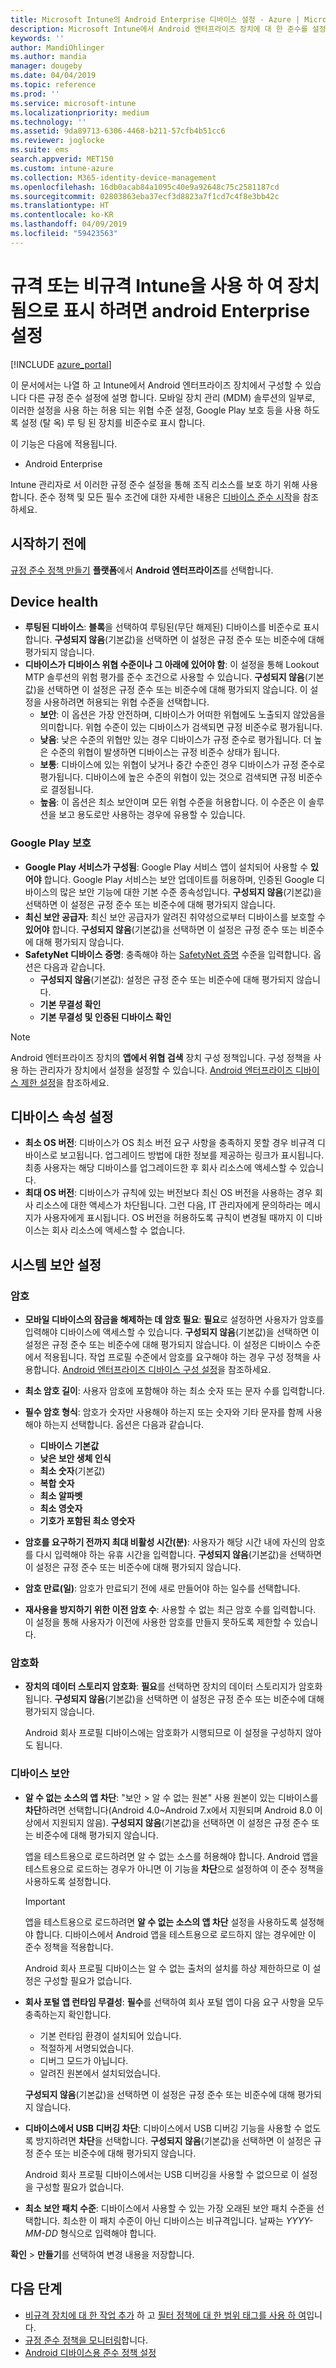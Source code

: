 ```yaml
---
title: Microsoft Intune의 Android Enterprise 디바이스 설정 - Azure | Microsoft Docs
description: Microsoft Intune에서 Android 엔터프라이즈 장치에 대 한 준수를 설정 하는 경우 사용할 수는 모든 설정의 목록을 참조 하세요. 암호 규칙을 설정, 최소 또는 최대 운영 체제 버전을 선택, 특정 앱을 제한, 재사용, 암호 등을 방지 합니다.
keywords: ''
author: MandiOhlinger
ms.author: mandia
manager: dougeby
ms.date: 04/04/2019
ms.topic: reference
ms.prod: ''
ms.service: microsoft-intune
ms.localizationpriority: medium
ms.technology: ''
ms.assetid: 9da89713-6306-4468-b211-57cfb4b51cc6
ms.reviewer: joglocke
ms.suite: ems
search.appverid: MET150
ms.custom: intune-azure
ms.collection: M365-identity-device-management
ms.openlocfilehash: 16db0acab84a1095c40e9a92648c75c2581187cd
ms.sourcegitcommit: 02803863eba37ecf3d8823a7f1cd7c4f8e3bb42c
ms.translationtype: HT
ms.contentlocale: ko-KR
ms.lasthandoff: 04/09/2019
ms.locfileid: "59423563"
---
```

# <a name="android-enterprise-settings-to-mark-devices-as-compliant-or-not-compliant-using-intune"></a>규격 또는 비규격 Intune을 사용 하 여 장치 됨으로 표시 하려면 android Enterprise 설정

[!INCLUDE [azure_portal](./includes/azure_portal.md)]

이 문서에서는 나열 하 고 Intune에서 Android 엔터프라이즈 장치에서 구성할 수 있습니다 다른 규정 준수 설정에 설명 합니다. 모바일 장치 관리 (MDM) 솔루션의 일부로, 이러한 설정을 사용 하는 허용 되는 위협 수준 설정, Google Play 보호 등을 사용 하도록 설정 (탈 옥) 루 팅 된 장치를 비준수로 표시 합니다.

이 기능은 다음에 적용됩니다.

- Android Enterprise

Intune 관리자로 서 이러한 규정 준수 설정을 통해 조직 리소스를 보호 하기 위해 사용 합니다. 준수 정책 및 모든 필수 조건에 대한 자세한 내용은 [디바이스 준수 시작](device-compliance-get-started.md)을 참조하세요.

## <a name="before-you-begin"></a>시작하기 전에

[규정 준수 정책 만들기](create-compliance-policy.md#create-the-policy) **플랫폼**에서 **Android 엔터프라이즈**를 선택합니다.

## <a name="device-health"></a>Device health

- **루팅된 디바이스**: **블록**을 선택하여 루팅된(무단 해제된) 디바이스를 비준수로 표시합니다. **구성되지 않음**(기본값)을 선택하면 이 설정은 규정 준수 또는 비준수에 대해 평가되지 않습니다.
- **디바이스가 디바이스 위협 수준이나 그 아래에 있어야 함**: 이 설정을 통해 Lookout MTP 솔루션의 위험 평가를 준수 조건으로 사용할 수 있습니다. **구성되지 않음**(기본값)을 선택하면 이 설정은 규정 준수 또는 비준수에 대해 평가되지 않습니다. 이 설정을 사용하려면 허용되는 위협 수준을 선택합니다.
  - **보안**: 이 옵션은 가장 안전하며, 디바이스가 어떠한 위협에도 노출되지 않았음을 의미합니다. 위협 수준이 있는 디바이스가 검색되면 규정 비준수로 평가됩니다.
  - **낮음**: 낮은 수준의 위협만 있는 경우 디바이스가 규정 준수로 평가됩니다. 더 높은 수준의 위협이 발생하면 디바이스는 규정 비준수 상태가 됩니다.
  - **보통**: 디바이스에 있는 위협이 낮거나 중간 수준인 경우 디바이스가 규정 준수로 평가됩니다. 디바이스에 높은 수준의 위협이 있는 것으로 검색되면 규정 비준수로 결정됩니다.
  - **높음**: 이 옵션은 최소 보안이며 모든 위협 수준을 허용합니다. 이 수준은 이 솔루션을 보고 용도로만 사용하는 경우에 유용할 수 있습니다.

### <a name="google-play-protect"></a>Google Play 보호

- **Google Play 서비스가 구성됨**: Google Play 서비스 앱이 설치되어 사용할 수 **있어야** 합니다. Google Play 서비스는 보안 업데이트를 허용하며, 인증된 Google 디바이스의 많은 보안 기능에 대한 기본 수준 종속성입니다. **구성되지 않음**(기본값)을 선택하면 이 설정은 규정 준수 또는 비준수에 대해 평가되지 않습니다.
- **최신 보안 공급자**: 최신 보안 공급자가 알려진 취약성으로부터 디바이스를 보호할 수 **있어야** 합니다. **구성되지 않음**(기본값)을 선택하면 이 설정은 규정 준수 또는 비준수에 대해 평가되지 않습니다.
- **SafetyNet 디바이스 증명**: 충족해야 하는 [SafetyNet 증명](https://developer.android.com/training/safetynet/attestation.html) 수준을 입력합니다. 옵션은 다음과 같습니다.
  - **구성되지 않음**(기본값): 설정은 규정 준수 또는 비준수에 대해 평가되지 않습니다.
  - **기본 무결성 확인**
  - **기본 무결성 및 인증된 디바이스 확인**

> [!NOTE]
> Android 엔터프라이즈 장치의 **앱에서 위협 검색** 장치 구성 정책입니다. 구성 정책을 사용 하는 관리자가 장치에서 설정을 설정할 수 있습니다. [Android 엔터프라이즈 디바이스 제한 설정](device-restrictions-android-for-work.md)을 참조하세요.

## <a name="device-properties-settings"></a>디바이스 속성 설정

- **최소 OS 버전**: 디바이스가 OS 최소 버전 요구 사항을 충족하지 못할 경우 비규격 디바이스로 보고됩니다. 업그레이드 방법에 대한 정보를 제공하는 링크가 표시됩니다. 최종 사용자는 해당 디바이스를 업그레이드한 후 회사 리소스에 액세스할 수 있습니다.
- **최대 OS 버전**: 디바이스가 규칙에 있는 버전보다 최신 OS 버전을 사용하는 경우 회사 리소스에 대한 액세스가 차단됩니다. 그런 다음, IT 관리자에게 문의하라는 메시지가 사용자에게 표시됩니다. OS 버전을 허용하도록 규칙이 변경될 때까지 이 디바이스는 회사 리소스에 액세스할 수 없습니다.

## <a name="system-security-settings"></a>시스템 보안 설정

### <a name="password"></a>암호

- **모바일 디바이스의 잠금을 해제하는 데 암호 필요**: **필요**로 설정하면 사용자가 암호를 입력해야 디바이스에 액세스할 수 있습니다. **구성되지 않음**(기본값)을 선택하면 이 설정은 규정 준수 또는 비준수에 대해 평가되지 않습니다. 이 설정은 디바이스 수준에서 적용됩니다. 작업 프로필 수준에서 암호를 요구해야 하는 경우 구성 정책을 사용합니다. [Android 엔터프라이즈 디바이스 구성 설정](device-restrictions-android-for-work.md)을 참조하세요.
- **최소 암호 길이**: 사용자 암호에 포함해야 하는 최소 숫자 또는 문자 수를 입력합니다.
- **필수 암호 형식**: 암호가 숫자만 사용해야 하는지 또는 숫자와 기타 문자를 함께 사용해야 하는지 선택합니다. 옵션은 다음과 같습니다.
  - **디바이스 기본값**
  - **낮은 보안 생체 인식**
  - **최소 숫자**(기본값)
  - **복합 숫자**
  - **최소 알파벳**
  - **최소 영숫자**
  - **기호가 포함된 최소 영숫자**

- **암호를 요구하기 전까지 최대 비활성 시간(분)**: 사용자가 해당 시간 내에 자신의 암호를 다시 입력해야 하는 유휴 시간을 입력합니다. **구성되지 않음**(기본값)을 선택하면 이 설정은 규정 준수 또는 비준수에 대해 평가되지 않습니다.
- **암호 만료(일)**: 암호가 만료되기 전에 새로 만들어야 하는 일수를 선택합니다.
- **재사용을 방지하기 위한 이전 암호 수**: 사용할 수 없는 최근 암호 수를 입력합니다. 이 설정을 통해 사용자가 이전에 사용한 암호를 만들지 못하도록 제한할 수 있습니다.

### <a name="encryption"></a>암호화

- **장치의 데이터 스토리지 암호화**: **필요**를 선택하면 장치의 데이터 스토리지가 암호화됩니다. **구성되지 않음**(기본값)을 선택하면 이 설정은 규정 준수 또는 비준수에 대해 평가되지 않습니다. 

  Android 회사 프로필 디바이스에는 암호화가 시행되므로 이 설정을 구성하지 않아도 됩니다.

### <a name="device-security"></a>디바이스 보안

- **알 수 없는 소스의 앱 차단**: "보안 &gt; 알 수 없는 원본" 사용 원본이 있는 디바이스를 **차단**하려면 선택합니다(Android 4.0~Android 7.x에서 지원되며 Android 8.0 이상에서 지원되지 않음). **구성되지 않음**(기본값)을 선택하면 이 설정은 규정 준수 또는 비준수에 대해 평가되지 않습니다.

  앱을 테스트용으로 로드하려면 알 수 없는 소스를 허용해야 합니다. Android 앱을 테스트용으로 로드하는 경우가 아니면 이 기능을 **차단**으로 설정하여 이 준수 정책을 사용하도록 설정합니다. 

  > [!IMPORTANT]
  > 앱을 테스트용으로 로드하려면 **알 수 없는 소스의 앱 차단** 설정을 사용하도록 설정해야 합니다. 디바이스에서 Android 앱을 테스트용으로 로드하지 않는 경우에만 이 준수 정책을 적용합니다.

  Android 회사 프로필 디바이스는 알 수 없는 출처의 설치를 하상 제한하므로 이 설정은 구성할 필요가 없습니다.

- **회사 포털 앱 런타임 무결성**: **필수**를 선택하여 회사 포털 앱이 다음 요구 사항을 모두 충족하는지 확인합니다.

  - 기본 런타임 환경이 설치되어 있습니다.
  - 적절하게 서명되었습니다.
  - 디버그 모드가 아닙니다.
  - 알려진 원본에서 설치되었습니다.

  **구성되지 않음**(기본값)을 선택하면 이 설정은 규정 준수 또는 비준수에 대해 평가되지 않습니다.

- **디바이스에서 USB 디버깅 차단**: 디바이스에서 USB 디버깅 기능을 사용할 수 없도록 방지하려면 **차단**을 선택합니다. **구성되지 않음**(기본값)을 선택하면 이 설정은 규정 준수 또는 비준수에 대해 평가되지 않습니다.

  Android 회사 프로필 디바이스에서는 USB 디버깅을 사용할 수 없으므로 이 설정을 구성할 필요가 없습니다.

- **최소 보안 패치 수준**: 디바이스에서 사용할 수 있는 가장 오래된 보안 패치 수준을 선택합니다. 최소한 이 패치 수준이 아닌 디바이스는 비규격입니다. 날짜는 *YYYY-MM-DD* 형식으로 입력해야 합니다.

**확인** > **만들기**를 선택하여 변경 내용을 저장합니다.

## <a name="next-steps"></a>다음 단계

- [비규격 장치에 대 한 작업 추가](actions-for-noncompliance.md) 하 고 [필터 정책에 대 한 범위 태그를 사용 하 여](scope-tags.md)입니다.
- [규정 준수 정책을 모니터링](compliance-policy-monitor.md)합니다.
- [Android 디바이스용 준수 정책 설정](compliance-policy-create-android.md)
